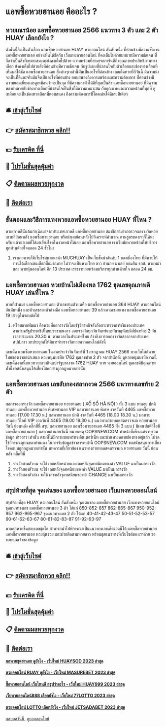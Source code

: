 # แอพซื้อหวยฮานอย คืออะไร ?
## หวยเณรน้อย แอพซื้อหวยฮานอย 2566 แนวทาง 3 ตัว และ 2 ตัว HUAY เลือกยังไง ?
ดังนั้นนี่จึงเป็นตัวเลือก แอพซื้อหวยฮานอย HUAY หวยออนไลน์ อันดับหนึ่ง ที่ค่อนข้างมีความชัดเจน แอพซื้อหวยฮานอย อย่างเห็นได้ชัดกับ เว็บแทงหวยออนไลน์ ที่คงเต็มไปด้วยบทบาทมีความชัดเจน ที่ถือว่าเป็นสิ่งที่เหมาะสมและยังคงเต็มไปด้วย ความพร้อมที่สามารถการันตีถึงคุณภาพประสิทธิภาพทางเลือก ยังคงเต็มไปด้วยสิ่งที่ค่อนข้างมีความชัดเจน กับรูปแบบที่น่าสนใจกับตัวเลือกและช่องทางเลือกที่เห็นผลได้ชัด แอพซื้อหวยฮานอย สิ่งต่างๆเหล่านี้มันเป็นอะไรที่ค่อนข้าง เลขเด็ดหวยยี่กีวันนี้ มีความน่าจะเป็นที่ดีและจริงมันจึงเป็นอะไรที่ค่อนข้าง ตอบสนองถึงความพร้อมและความต้องการ ที่ค่อนข้างมีความยอดเยี่ยมและดูเหมือนว่าจะเป็นจุด ที่มีความลงตัวได้ดีที่สุดเป็นสิ่ง แอพซื้อหวยฮานอย ที่มีความหลากหลายกับช่องทางเลือกที่น่าสนใจเป็นสิ่งที่มีความเหมาะสม กับคุณภาพและความพร้อมที่ทุกที่ ดูเหมือนจะเป็นช่องทางเลือกที่ตอบสนอง ถึงความต้องการที่โดดเด่นได้ดีเลยทีเดียว

## 🛎 [เข้าสู่เว็บไซต์](https://bit.ly/3BG5bNw)
## 👉 [สมัครสมาชิกหวย คลิก!!](https://bit.ly/3BG5bNw)
## 💵 [รับเครดิต ที่นี่](https://bit.ly/3C3mvgS)
## 👑 [โปรโมชั่นสุดคุ้มค่า](https://bit.ly/3C3mvgS)
## 📋 [ติดตามผลหวยทุกงวด](https://bit.ly/3C3mvgS)
## 📱 [ติดต่อเรา](https://bit.ly/3C3mvgS)

## ขั้นตอนและวิธีการแทงหวย​ แอพซื้อหวยฮานอย HUAY ที่ไหน ?
หวยเกาหลีนั้นต้นกำเนิดมาจากประเทศเกาหลี แอพซื้อหวยฮานอย สมาชิกสามารถตรวจผลรางวัลหวยเกาหลีย้อนหลัง แอพซื้อหวยฮานอย หรือนำผลย้อนหลังไปวิเคราะห์คำนวณ ตามสูตรของเราก็ได้นะครับ แล้วนำเลขที่ได้มาเสี่ยงโชคในงวดหน้าได้เลย แอพซื้อหวยฮานอย เราเว็บมักหวยพร้อมให้บริการทุกท่านด้วยใจตลอด 24 ชั่วโมง
1. เราชาวหวยก็มีเว็บไซต์มาแนะนำ MUGHUAY เป็นเว็บชั้นนำอันดับ 1 ของเมืองไทย ที่มีหวยให้ท่านได้เลือกเล่นเลือกซื้อมากมาย ไม่ว่าจะเป็นหวยไทย ลาว ฮานอย มาเลย์ ออมสิน ธกส. หวยพม่า และ หวยหุ้นออนไลน์ อีก 13 ประเทศ เราชาวหวยพร้อมบริการทุกท่านด้วยใจ ตลอด 24 ชม.

## แอพซื้อหวยฮานอย หวยบ้านไผ่เมืองพล 1762 ชุดเลขคุณภาพดี HUAY เล่นที่ไหน ?
หากที่ผ่านมา แอพซื้อหวยฮานอย ตัวเลขสามตัวบนคือ แอพซื้อหวยฮานอย 364 HUAY หวยออนไลน์ อันดับหนึ่ง และตัวเลขสองตัวล่างคือ แอพซื้อหวยฮานอย 39
แล้วเอาเลขมาแทง แอพซื้อหวยฮานอย 19 ประตูในรอบต่อไป
1. หรือสลากพัฒนา คือหวยที่ออกรางวัลโดยรัฐวิสาหกิจสังกัดกระทรวงการเงินของประเทศสาธารณรัฐประชาธิปไตยประชาชนลาว ออกรางวัลทุกวันจันทร์และวันพฤหัสบดีสัปดาห์ละ 2 วัน เวลาประมาณ 20.30 น. ตามเวลาในประเทศไทย อ้างอิงการออกรางวัลสลากจากประเทศ สปป.ลาว มาประยุกต์ให้มีการจ่ายรางวัลหวยลาวออนไลน์ดังนี้

เลขเด็ด แอพซื้อหวยฮานอย ในงวดประจำวันจันทร์ที่ 1 กรกฎาคม HUAY 2566 ทางเว็บไซต์หวยไทยของเราขอนำเสนอ หวยหนุ่มบรบือ 1762 ชุดเลขท้าย 2 ตัว จากสำนักดัง ดูหวยหนุ่มบรบืองวดนี้ เลขเด็ดงวดนี้แนวทางสลากกินแบ่งรัฐบาลงวด 1762 HUAY หวย หวยออนไลน์ ชุดเลขดีมีคุณภาพ ทั้งนี้ขอสนับสนุนให้เสี่ยงโชคอย่างถูกกฎหมายเท่านั้น

## แอพซื้อหวยฮานอย เลขลับกองสลากงวด 2566 แนวทางเลขท้าย 2 ตัว
ผลการออกรางวัล แอพซื้อหวยฮานอย หวยฮานอย ( XỔ SỐ HÀ NỘI ) ทั้ง 3 แบบ ฮานอย ปกติฮานอย แอพซื้อหวยฮานอย พิเศษฮานอย VIP
ผลหวยฮานอย พิเศษ งวดวันที่ 4465 แอพซื้อหวยฮานอย (17.00 17.30 น.)
ผลหวยฮานอย ปกติ งวดวันที่ 4465 (18.00 18.30 น.)
ผลหวยฮานอย วีไอพี VIP งวดวันที่ 4465 (19.00 19.30 น.)
 แนวทางถ่ายทอดสดตรวจผล หวยฮานอย วันนี้ ย้อนหลัง คลิ๊กที่นี่ 
สรุป ผลหวยฮานอย แอพซื้อหวยฮานอย 4465 ทั้ง 3 แบบ ( พิเศษปกติวีไอพี แอพซื้อหวยฮานอย ) ผลหวยฮานอยวันนี้
หมายเหตุ OOPSNEW.COM ทำหน้าที่เพียงแค่รวบรวมข้อมูล ข่าวสาร เท่านั้น ตามที่ได้มีการเผยแพร่ทางอินเตอร์เน็ท และผ่านทางหลายช่องทางอยู่แล้ว โปรดใช้วิจารณญาณของท่านเอง ในการรับข้อมูลข่าวสารเหล่านี้ OOPSNEW.COM ขอสนับสนุนการเสี่ยงโชคแบบถูกกฎหมายเท่านั้น
บทความที่เกี่ยวข้อง
แนวทางถ่ายทอดสดตรวจผล หวยฮานอย วันนี้ ย้อนหลัง คลิ๊กที่นี่
1. รางวัลสามตัวบน จะใช้ เลขหลักหน่วยเเละเลขหลังจุดทศนิยมของค่า VALUE มาเป็นผลรางวัล
2. รางวัลสองตัวบน จะใช้ เลขหลังจุดทศนิยมของค่า VALUE มาเป็นผลรางวัล
3. รางวัลสองตัวล่าง จะใช้ เลขหลังจุดทศนิยมของค่า CHANGE มาเป็นผลรางวัล

## สรุปท้ายที่สุด จุดเด่นของ แอพซื้อหวยฮานอย เว็บแทงหวยออนไลน์
สรุปท้ายที่สุด HUAY หวยออนไลน์ อันดับหนึ่ง จุดเด่นของ แอพซื้อหวยฮานอย เว็บแทงหวยออนไลน์ ชุดแนวทางเลข แอพซื้อหวยฮานอย 3 ตัว ได้แก่
850-852-857
862-865-867
950-952-957
962-965-967
ชุดแนวทางเลข 2 ตัว ได้แก่
40-41-42-43-47
50-51-52-53-57
60-61-62-63-67
80-81-82-83-87
91-92-93-97

หากคอหวยชื่นชอบเลขชุดใด สามารถนำไปพิจารณาเป็นแนวทางเลขเด็ดงวดนี้ได้ แอพซื้อหวยฮานอย แอพซื้อหวยฮานอย หวยลุ้นรวย และฝากติดตามหวยลาว พร้อมชุดแนวทางที่เว็บไซต์ของเราด้วย
ขอขอบคุณเจ้าของข้อมูล

## 🛎 [เข้าสู่เว็บไซต์](https://bit.ly/3BG5bNw)
## 👉 [สมัครสมาชิกหวย คลิก!!](https://bit.ly/3BG5bNw)
## 💵 [รับเครดิต ที่นี่](https://bit.ly/3C3mvgS)
## 👑 [โปรโมชั่นสุดคุ้มค่า](https://bit.ly/3C3mvgS)
## 📋 [ติดตามผลหวยทุกงวด](https://bit.ly/3C3mvgS)
## 📱 [ติดต่อเรา](https://bit.ly/3C3mvgS)

#### [ผลหวยชุดฮานอย ดูยังไง - เว็บใหม่ HUAYSOD 2023 ล่าสุด](https://atom.io/themes/ผลหวยชุดฮานอย%20ดูยังไง%20-%20เว็บใหม่%20huaysod%202023%20ล่าสุด)
#### [หวยออนไลน์ RUAY ดูยังไง - เว็บใหม่ MASUREBET 2023 ล่าสุด](https://atom.io/themes/หวยออนไลน์%20ruay%20ดูยังไง%20-%20เว็บใหม่%20masurebet%202023%20ล่าสุด)
#### [ซื้อหวยออนไลน์ เว็บไหนดี สรุปว่าอะไร - เว็บใหม่ HUAY999 2023 ล่าสุด](https://atom.io/themes/ซื้อหวยออนไลน์%20เว็บไหนดี%20สรุปว่าอะไร%20-%20เว็บใหม่%20huay999%202023%20ล่าสุด)
#### [เว็บหวยออนไลน์888 เลือกยังไง - เว็บใหม่ 77LOTTO 2023 ล่าสุด](https://atom.io/themes/เว็บหวยออนไลน์888%20เลือกยังไง%20-%20เว็บใหม่%2077lotto%202023%20ล่าสุด)
#### [หวยออนไลน์ LOTTO เลือกยังไง - เว็บใหม่ JETSADABET 2023 ล่าสุด](https://atom.io/themes/หวยออนไลน์%20lotto%20เลือกยังไง%20-%20เว็บใหม่%20jetsadabet%202023%20ล่าสุด)

[ผลบอลวันนี้](https://siamsport.tv "ผลบอลวันนี้"), [ดูบอลออนไลน์](https://siamsport.tv/ดูบอลสด "ดูบอลออนไลน์")